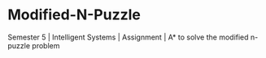 # Modified-N-Puzzle
Semester 5 | Intelligent Systems | Assignment | A* to solve the modified n-puzzle problem
